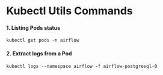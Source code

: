 # Kubectl Utils Commands

#### 1. Listing Pods status

``` 
kubectl get pods -n airflow
```

#### 2. Extract logs from a Pod

```
kubectl logs --namespace airflow -f airflow-postgresql-0
```